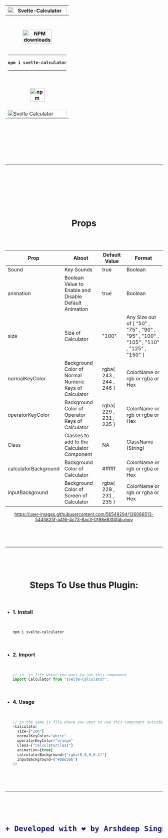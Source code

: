 <h1 align="center">
  <table><tr><th><img width=100% src="https://user-images.githubusercontent.com/56549294/126062957-e2baa608-9d5d-4462-ab40-a3a08140917b.png" alt="Svelte-Calculator"/></th></tr><tr><th><br><br><span class="badge-npmdownloads"><a href="https://npmjs.org/package/svelte-calculator-tailwind" title="View this project on NPM"><img width=70% src="https://img.shields.io/npm/dm/svelte-calculator.svg" alt="NPM downloads" /></a></span><br><br><hr>


```
npm i svelte-calculator
```


<hr><br><br><a href="https://www.npmjs.com/package/svelte-calculator"><img width=50% src="https://user-images.githubusercontent.com/56549294/125153433-49c2f680-e171-11eb-93ec-7e0fba7703a8.png" alt="npm"/></a><br><br></th></tr><tr><td><img width="100%" alt="Svelte Calculator
" src="https://user-images.githubusercontent.com/56549294/126062896-cbd3acbc-d224-48c9-bcfe-016d38efaf36.png"/></td></tr>
</table>
<br>
<br>
<br>
  <hr>
<br>
<br>
<br>

  <h1 align="center">Props</h1>

<br>
<br><div align="center">


|Prop|About|Default Value|Format|
|---|---|---|---|
|Sound|Key Sounds|true|Boolean|
|animation|Boolean Value to Enable and Disable Default Animation|true|Boolean|
|size|Size of Calculator|"100"|Any Size out of [ "50" , "75" , "90" , "95" , "100" , "105" , "110" , "125" , "150" ]|
|normalKeyColor|Background Color of Normal Numeric Keys of Calculator|rgba( 243 , 244 , 246 )|ColorName or rgb or rgba or Hex|
|operatorKeyColor|Background Color of Operator Keys of Calculator|rgba( 229 , 231 , 235 )|ColorName or rgb or rgba or Hex|
|Class|Classes to add to the Calculator Component|NA|ClassName (String)|
|calculatorBackground|Background Color of Calculator|#ffffff|ColorName or rgb or rgba or Hex|
|inputBackground|Background Color of Screen of Calculator|rgba( 229 , 231 , 235 )|ColorName or rgb or rgba or Hex|





https://user-images.githubusercontent.com/56549294/126066513-5445825f-a416-4c73-8ac3-0198e83f4fab.mov




<br>
<br>
<br>
  <hr>
<br>
<br>
<br>
  <h1 align="center">Steps To Use thus Plugin:</h1>
  </div>
  <br>
<ul>

<li><h3> 1. Install</h3> <br>


```bash
npm i svelte-calculator
```

</li>
<br>

<li><h3> 2. Import</h3> <br>


```javascript
// in .js file where you want to use this component
import Calculator from "svelte-calculator";
```

</li>
  <br>
<li><h3> 4. Usage</h3> <br>

```javascript
// in the same.js file where you want to use this component outside <script></script> tag
<Calculator
  size={"200"}
  normalKeyColor="white"
  operatorKeyColor="orange"
  Class={"calculatorClass"}
  animation={true}
  calculatorBackground={"rgba(0,0,0,0.1)"}
  inputBackground={"#DDE5B6"}
/>
```

</li>
  </ul>
<br>
<br>
<br>
  <hr>
<br>
<br>
<br>

<h1 align="center">


```diff
+ Developed with ❤️ by Arshdeep Singh
```

</h1>
